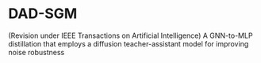 # DAD-SGM
(Revision under IEEE Transactions on Artificial Intelligence) A GNN-to-MLP distillation that employs a diffusion teacher-assistant model for improving noise robustness
